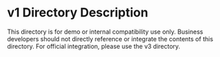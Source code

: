 #  v1 Directory Description

This directory is for demo or internal compatibility use only. Business developers should not directly reference or integrate the contents of this directory. For official integration, please use the v3 directory.